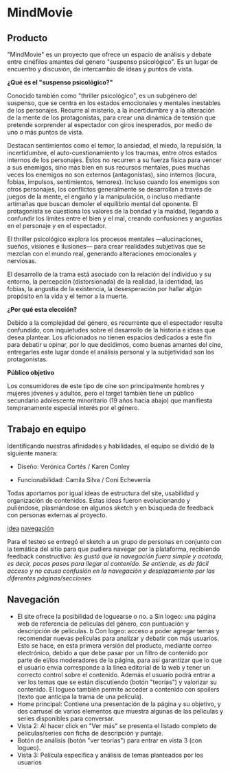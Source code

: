 # MindMovie


 ## Producto

"MindMovie" es un proyecto que ofrece un espacio de análisis y debate entre cinéfilos amantes del género "suspenso psicológico". Es un lugar de encuentro y discusión, de intercambio de ideas y puntos de vista.

**¿Qué es el "suspenso psicológico?"**

Conocido también como "thriller psicológico", es un subgénero del suspenso, que se centra en los estados emocionales y mentales inestables de los personajes. Recurre al misterio, a la incertidumbre y a la alteración de la mente de los protagonistas, para crear una dinámica de tensión que pretende sorprender al espectador con giros inesperados, por medio de uno o más puntos de vista.

Destacan sentimientos como el temor, la ansiedad, el miedo, la repulsión, la incertidumbre, el auto-cuestionamiento y los traumas, entre otros estados internos de los personajes. Éstos no recurren a su fuerza física para vencer a sus enemigos, sino más bien en sus recursos mentales, pues muchas veces los enemigos no son externos (antagonistas), sino internos (locura, fobias, impulsos, sentimientos, temores). Incluso cuando los enemigos son otros personajes, los conflictos generalmente se desarrollan a través de juegos de la mente, el engaño y la manipulación, o incluso mediante artimañas que buscan demoler el equilibrio mental del oponente. El protagonista se cuestiona los valores de la bondad y la maldad, llegando a confundir los límites entre el bien y el mal, creando confusiones y angustias en el personaje y en el espectador.

El thriller psicológico explora los procesos mentales —alucinaciones, sueños, visiones e ilusiones— para crear realidades subjetivas que se mezclan con el mundo real, generando alteraciones emocionales y nerviosas.

El desarrollo de la trama está asociado con la relación del individuo y su entorno, la percepción (distorsionada) de la realidad, la identidad, las fobias, la angustia de la existencia, la desesperación por hallar algún propósito en la vida y el temor a la muerte.

**¿Por qué esta elección?**

Debido a la complejidad del género, es recurrente que el espectador resulte confundido, con inquietudes sobre el desarrollo de la historia e ideas que desea plantear. Los aficionados no tienen espacios dedicados a este fin para debatir u opinar, por lo que decidimos, como buenas amantes del cine, entregarles este lugar donde el análisis personal y la subjetividad son los protagonistas.

**Público objetivo**

Los consumidores de este tipo de cine son principalmente hombres y mujeres jóvenes y adultos, pero el target también tiene un público secundario adolescente minoritario (19 años hacia abajo) que manifiesta tempranamente especial interés por el género.

## Trabajo en equipo

Identificando nuestras afinidades y habilidades, el equipo se dividió de la siguiente manera:

- Diseño: Verónica Cortés / Karen Conley

- Funcionabilidad: Camila Silva / Coni Echeverría

Todas aportamos por igual ideas de estructura del site, usabilidad y organización de contenidos. Estas ideas fueron evolucionando y puliéndose, plasmándose en algunos sketch y en búsqueda de feedback con personas externas al proyecto.

[idea](https://ibb.co/eRe4NR)
[navegación](https://ibb.co/bSQdhR)

Para el testeo se entregó el sketch a un grupo de personas en conjunto con la temática del sitio para que pudiera navegar por la plataforma, recibiendo feedback constructivo:
*les gustó que la navegación fuera simple y acotada, es decir, pocos pasos para llegar al contenido. Se entiende, es de fácil acceso y no causa confusión en la navegación y desplazamiento por las diferentes páginas/secciones*

## Navegación
- El site ofrece la posibilidad de loguearse o no.
a  Sin logeo: una página web de referencia de películas del género, con puntuación y descripción de películas.
b  Con logeo: acceso a poder agregar temas y recomendar nuevas películas para analizar y debatir con más usuarios. Esto se hace, en esta primera versión del producto, mediante correo electrónico, debido a que debe pasar por un filtro de contenido por parte de el/los moderadores de la página, para así garantizar que lo que el usuario envía corresponde a la línea editorial de la web y tener un correcto control sobre el contenido. Además el usuario podrá entrar a ver los temas que se están discutiendo (botón "teorías") y valorizar su contenido. El logueo también permite acceder a contenido con spoilers (texto que anticipa la trama de una película).
- Home principal: Contiene una presentación de la página y su objetivo, y dos carrusel de varios elementos que muestra algunas de las películas y series disponibles para conversar.
- Vista 2: Al hacer click en "Ver más" se presenta el listado completo de películas/series con ficha de descripción y puntaje.
- Botón de análisis (botón "ver teorías") para entrar en vista 3 (con logueo).
- Vista 3: Película específica y análisis de temas planteados por los usuarios